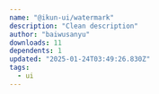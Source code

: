 ```yaml
---
name: "@ikun-ui/watermark"
description: "Clean description"
author: "baiwusanyu"
downloads: 11
dependents: 1
updated: "2025-01-24T03:49:26.830Z"
tags: 
  - ui
---
```

